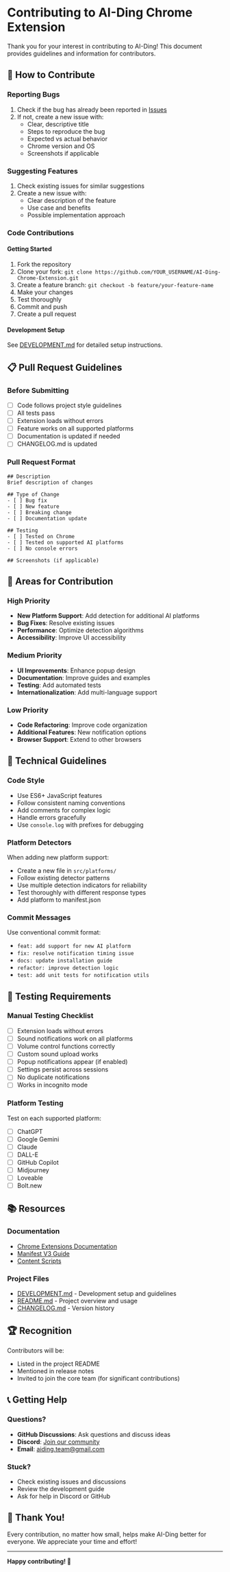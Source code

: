 # Contributing to AI-Ding Chrome Extension

Thank you for your interest in contributing to AI-Ding! This document provides guidelines and information for contributors.

## 🤝 How to Contribute

### Reporting Bugs
1. Check if the bug has already been reported in [Issues](https://github.com/YOUR_USERNAME/AI-Ding-Chrome-Extension/issues)
2. If not, create a new issue with:
   - Clear, descriptive title
   - Steps to reproduce the bug
   - Expected vs actual behavior
   - Chrome version and OS
   - Screenshots if applicable

### Suggesting Features
1. Check existing issues for similar suggestions
2. Create a new issue with:
   - Clear description of the feature
   - Use case and benefits
   - Possible implementation approach

### Code Contributions

#### Getting Started
1. Fork the repository
2. Clone your fork: `git clone https://github.com/YOUR_USERNAME/AI-Ding-Chrome-Extension.git`
3. Create a feature branch: `git checkout -b feature/your-feature-name`
4. Make your changes
5. Test thoroughly
6. Commit and push
7. Create a pull request

#### Development Setup
See [DEVELOPMENT.md](DEVELOPMENT.md) for detailed setup instructions.

## 📋 Pull Request Guidelines

### Before Submitting
- [ ] Code follows project style guidelines
- [ ] All tests pass
- [ ] Extension loads without errors
- [ ] Feature works on all supported platforms
- [ ] Documentation is updated if needed
- [ ] CHANGELOG.md is updated

### Pull Request Format
```
## Description
Brief description of changes

## Type of Change
- [ ] Bug fix
- [ ] New feature
- [ ] Breaking change
- [ ] Documentation update

## Testing
- [ ] Tested on Chrome
- [ ] Tested on supported AI platforms
- [ ] No console errors

## Screenshots (if applicable)
```

## 🎯 Areas for Contribution

### High Priority
- **New Platform Support**: Add detection for additional AI platforms
- **Bug Fixes**: Resolve existing issues
- **Performance**: Optimize detection algorithms
- **Accessibility**: Improve UI accessibility

### Medium Priority
- **UI Improvements**: Enhance popup design
- **Documentation**: Improve guides and examples
- **Testing**: Add automated tests
- **Internationalization**: Add multi-language support

### Low Priority
- **Code Refactoring**: Improve code organization
- **Additional Features**: New notification options
- **Browser Support**: Extend to other browsers

## 🔧 Technical Guidelines

### Code Style
- Use ES6+ JavaScript features
- Follow consistent naming conventions
- Add comments for complex logic
- Handle errors gracefully
- Use `console.log` with prefixes for debugging

### Platform Detectors
When adding new platform support:
- Create a new file in `src/platforms/`
- Follow existing detector patterns
- Use multiple detection indicators for reliability
- Test thoroughly with different response types
- Add platform to manifest.json

### Commit Messages
Use conventional commit format:
- `feat: add support for new AI platform`
- `fix: resolve notification timing issue`
- `docs: update installation guide`
- `refactor: improve detection logic`
- `test: add unit tests for notification utils`

## 🧪 Testing Requirements

### Manual Testing Checklist
- [ ] Extension loads without errors
- [ ] Sound notifications work on all platforms
- [ ] Volume control functions correctly
- [ ] Custom sound upload works
- [ ] Popup notifications appear (if enabled)
- [ ] Settings persist across sessions
- [ ] No duplicate notifications
- [ ] Works in incognito mode

### Platform Testing
Test on each supported platform:
- [ ] ChatGPT
- [ ] Google Gemini
- [ ] Claude
- [ ] DALL-E
- [ ] GitHub Copilot
- [ ] Midjourney
- [ ] Loveable
- [ ] Bolt.new

## 📚 Resources

### Documentation
- [Chrome Extensions Documentation](https://developer.chrome.com/docs/extensions/)
- [Manifest V3 Guide](https://developer.chrome.com/docs/extensions/mv3/intro/)
- [Content Scripts](https://developer.chrome.com/docs/extensions/mv3/content_scripts/)

### Project Files
- [DEVELOPMENT.md](DEVELOPMENT.md) - Development setup and guidelines
- [README.md](README.md) - Project overview and usage
- [CHANGELOG.md](CHANGELOG.md) - Version history

## 🏆 Recognition

Contributors will be:
- Listed in the project README
- Mentioned in release notes
- Invited to join the core team (for significant contributions)

## 📞 Getting Help

### Questions?
- **GitHub Discussions**: Ask questions and discuss ideas
- **Discord**: [Join our community](https://discord.gg/c6FHz6uw)
- **Email**: aiding.team@gmail.com

### Stuck?
- Check existing issues and discussions
- Review the development guide
- Ask for help in Discord or GitHub

## 🎉 Thank You!

Every contribution, no matter how small, helps make AI-Ding better for everyone. We appreciate your time and effort!

---

**Happy contributing! 🚀**